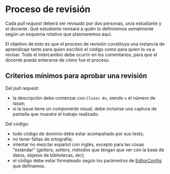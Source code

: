 # Proceso de revisión

Cada _pull request_ deberá ser revisado por dos personas, un/a estudiante y el docente. Qué estudiante revisará a quién lo definiremos semalmente según un esquema rotativo que plasmaremos aquí.

El objetivo de esto es que el proceso de revisión constituya una instancia de aprendizaje tanto para quien escribió el código como para quien lo va a revisar. Todo el intercambio debe ocurrir en los comentarios, para que el docente pueda enterarse de cómo fue el proceso.

## Criterios mínimos para aprobar una revisión

Del _pull request_:
* la descripción debe comenzar con `Closes #n`, siendo `n` el número de issue;
* si la issue tiene un componente visual, debe incluirse una captura de pantalla que muestre el trabajo realizado.

Del código:
* todo código de dominio debe estar acompañado por sus tests;
* no tener faltas de ortografía;
* intentar no mezclar español con inglés, excepto para las cosas "estándar" (_getters_, _setters_, métodos que tengan que ver con la base de datos, objetos de bibliotecas, etc);
* el código debe estar formateado según los parámetros de [EditorConfig](https://editorconfig.org/) que definamos.
